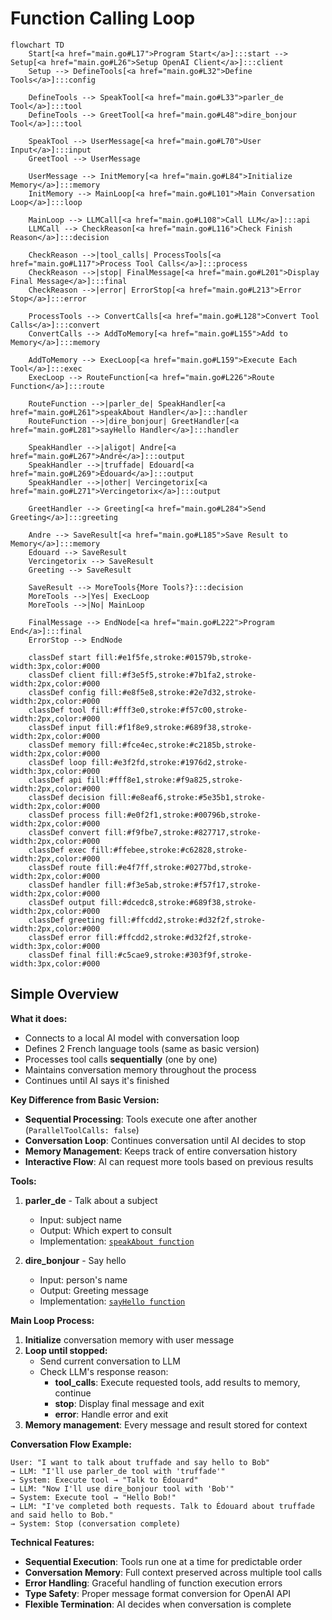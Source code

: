 # Function Calling Loop

```mermaid
flowchart TD
    Start[<a href="main.go#L17">Program Start</a>]:::start --> Setup[<a href="main.go#L26">Setup OpenAI Client</a>]:::client
    Setup --> DefineTools[<a href="main.go#L32">Define Tools</a>]:::config

    DefineTools --> SpeakTool[<a href="main.go#L33">parler_de Tool</a>]:::tool
    DefineTools --> GreetTool[<a href="main.go#L48">dire_bonjour Tool</a>]:::tool

    SpeakTool --> UserMessage[<a href="main.go#L70">User Input</a>]:::input
    GreetTool --> UserMessage

    UserMessage --> InitMemory[<a href="main.go#L84">Initialize Memory</a>]:::memory
    InitMemory --> MainLoop[<a href="main.go#L101">Main Conversation Loop</a>]:::loop

    MainLoop --> LLMCall[<a href="main.go#L108">Call LLM</a>]:::api
    LLMCall --> CheckReason[<a href="main.go#L116">Check Finish Reason</a>]:::decision

    CheckReason -->|tool_calls| ProcessTools[<a href="main.go#L117">Process Tool Calls</a>]:::process
    CheckReason -->|stop| FinalMessage[<a href="main.go#L201">Display Final Message</a>]:::final
    CheckReason -->|error| ErrorStop[<a href="main.go#L213">Error Stop</a>]:::error

    ProcessTools --> ConvertCalls[<a href="main.go#L128">Convert Tool Calls</a>]:::convert
    ConvertCalls --> AddToMemory[<a href="main.go#L155">Add to Memory</a>]:::memory

    AddToMemory --> ExecLoop[<a href="main.go#L159">Execute Each Tool</a>]:::exec
    ExecLoop --> RouteFunction[<a href="main.go#L226">Route Function</a>]:::route

    RouteFunction -->|parler_de| SpeakHandler[<a href="main.go#L261">speakAbout Handler</a>]:::handler
    RouteFunction -->|dire_bonjour| GreetHandler[<a href="main.go#L281">sayHello Handler</a>]:::handler

    SpeakHandler -->|aligot| Andre[<a href="main.go#L267">André</a>]:::output
    SpeakHandler -->|truffade| Edouard[<a href="main.go#L269">Édouard</a>]:::output
    SpeakHandler -->|other| Vercingetorix[<a href="main.go#L271">Vercingetorix</a>]:::output

    GreetHandler --> Greeting[<a href="main.go#L284">Send Greeting</a>]:::greeting

    Andre --> SaveResult[<a href="main.go#L185">Save Result to Memory</a>]:::memory
    Edouard --> SaveResult
    Vercingetorix --> SaveResult
    Greeting --> SaveResult

    SaveResult --> MoreTools{More Tools?}:::decision
    MoreTools -->|Yes| ExecLoop
    MoreTools -->|No| MainLoop

    FinalMessage --> EndNode[<a href="main.go#L222">Program End</a>]:::final
    ErrorStop --> EndNode

    classDef start fill:#e1f5fe,stroke:#01579b,stroke-width:3px,color:#000
    classDef client fill:#f3e5f5,stroke:#7b1fa2,stroke-width:2px,color:#000
    classDef config fill:#e8f5e8,stroke:#2e7d32,stroke-width:2px,color:#000
    classDef tool fill:#fff3e0,stroke:#f57c00,stroke-width:2px,color:#000
    classDef input fill:#f1f8e9,stroke:#689f38,stroke-width:2px,color:#000
    classDef memory fill:#fce4ec,stroke:#c2185b,stroke-width:2px,color:#000
    classDef loop fill:#e3f2fd,stroke:#1976d2,stroke-width:3px,color:#000
    classDef api fill:#fff8e1,stroke:#f9a825,stroke-width:2px,color:#000
    classDef decision fill:#e8eaf6,stroke:#5e35b1,stroke-width:2px,color:#000
    classDef process fill:#e0f2f1,stroke:#00796b,stroke-width:2px,color:#000
    classDef convert fill:#f9fbe7,stroke:#827717,stroke-width:2px,color:#000
    classDef exec fill:#ffebee,stroke:#c62828,stroke-width:2px,color:#000
    classDef route fill:#e4f7ff,stroke:#0277bd,stroke-width:2px,color:#000
    classDef handler fill:#f3e5ab,stroke:#f57f17,stroke-width:2px,color:#000
    classDef output fill:#dcedc8,stroke:#689f38,stroke-width:2px,color:#000
    classDef greeting fill:#ffcdd2,stroke:#d32f2f,stroke-width:2px,color:#000
    classDef error fill:#ffcdd2,stroke:#d32f2f,stroke-width:3px,color:#000
    classDef final fill:#c5cae9,stroke:#303f9f,stroke-width:3px,color:#000
```

## Simple Overview

**What it does:**
- Connects to a local AI model with conversation loop
- Defines 2 French language tools (same as basic version)
- Processes tool calls **sequentially** (one by one)
- Maintains conversation memory throughout the process
- Continues until AI says it's finished

**Key Difference from Basic Version:**
- **Sequential Processing**: Tools execute one after another (`ParallelToolCalls: false`)
- **Conversation Loop**: Continues conversation until AI decides to stop
- **Memory Management**: Keeps track of entire conversation history
- **Interactive Flow**: AI can request more tools based on previous results

**Tools:**
1. **parler_de** - Talk about a subject
   - Input: subject name
   - Output: Which expert to consult
   - Implementation: [`speakAbout function`](main.go#L261)

2. **dire_bonjour** - Say hello
   - Input: person's name
   - Output: Greeting message
   - Implementation: [`sayHello function`](main.go#L281)

**Main Loop Process:**
1. **Initialize** conversation memory with user message
2. **Loop until stopped:**
   - Send current conversation to LLM
   - Check LLM's response reason:
     - **tool_calls**: Execute requested tools, add results to memory, continue
     - **stop**: Display final message and exit
     - **error**: Handle error and exit
3. **Memory management**: Every message and result stored for context

**Conversation Flow Example:**
```
User: "I want to talk about truffade and say hello to Bob"
→ LLM: "I'll use parler_de tool with 'truffade'"
→ System: Execute tool → "Talk to Édouard"
→ LLM: "Now I'll use dire_bonjour tool with 'Bob'"
→ System: Execute tool → "Hello Bob!"
→ LLM: "I've completed both requests. Talk to Édouard about truffade and said hello to Bob."
→ System: Stop (conversation complete)
```

**Technical Features:**
- **Sequential Execution**: Tools run one at a time for predictable order
- **Conversation Memory**: Full context preserved across multiple tool calls
- **Error Handling**: Graceful handling of function execution errors
- **Type Safety**: Proper message format conversion for OpenAI API
- **Flexible Termination**: AI decides when conversation is complete